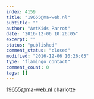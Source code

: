 ```yaml
---
index: 4159
title: "19655@ma-web.nl"
subtitle: ""
author: "ArtKids Parrot"
date: "2016-12-06 10:26:05"
excerpt: ""
status: "published"
comment_status: "closed"
modified: "2016-12-06 10:26:05"
type: "flamingo_contact"
comment_count: 0
tags: []
---
```


19655@ma-web.nl
charlotte